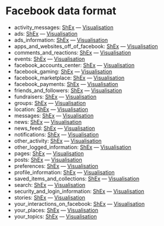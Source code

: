 # Facebook data format

* activity_messages: [ShEx](https://github.com/hestiaAI/data-catalog/blob/main/shex/facebook/activity_messages.shex) — [Visualisation](http://rdfshape.herokuapp.com/schemaInfo?schemaURL=https%3A%2F%2Fraw.githubusercontent.com%2FhestiaAI%2Fdata-catalog%2Fmain%2Fshex%2Ffacebook%2Factivity_messages.shex&schemaFormat=ShExC&schemaEngine=ShEx)
* ads: [ShEx](https://github.com/hestiaAI/data-catalog/blob/main/shex/facebook/ads.shex) — [Visualisation](http://rdfshape.herokuapp.com/schemaInfo?schemaURL=https%3A%2F%2Fraw.githubusercontent.com%2FhestiaAI%2Fdata-catalog%2Fmain%2Fshex%2Ffacebook%2Fads.shex&schemaFormat=ShExC&schemaEngine=ShEx)
* ads_information: [ShEx](https://github.com/hestiaAI/data-catalog/blob/main/shex/facebook/ads_information.shex) — [Visualisation](http://rdfshape.herokuapp.com/schemaInfo?schemaURL=https%3A%2F%2Fraw.githubusercontent.com%2FhestiaAI%2Fdata-catalog%2Fmain%2Fshex%2Ffacebook%2Fads_information.shex&schemaFormat=ShExC&schemaEngine=ShEx)
* apps_and_websites_off_of_facebook: [ShEx](https://github.com/hestiaAI/data-catalog/blob/main/shex/facebook/apps_and_websites_off_of_facebook.shex) — [Visualisation](http://rdfshape.herokuapp.com/schemaInfo?schemaURL=https%3A%2F%2Fraw.githubusercontent.com%2FhestiaAI%2Fdata-catalog%2Fmain%2Fshex%2Ffacebook%2Fapps_and_websites_off_of_facebook.shex&schemaFormat=ShExC&schemaEngine=ShEx)
* comments_and_reactions: [ShEx](https://github.com/hestiaAI/data-catalog/blob/main/shex/facebook/comments_and_reactions.shex) — [Visualisation](http://rdfshape.herokuapp.com/schemaInfo?schemaURL=https%3A%2F%2Fraw.githubusercontent.com%2FhestiaAI%2Fdata-catalog%2Fmain%2Fshex%2Ffacebook%2Fcomments_and_reactions.shex&schemaFormat=ShExC&schemaEngine=ShEx)
* events: [ShEx](https://github.com/hestiaAI/data-catalog/blob/main/shex/facebook/events.shex) — [Visualisation](http://rdfshape.herokuapp.com/schemaInfo?schemaURL=https%3A%2F%2Fraw.githubusercontent.com%2FhestiaAI%2Fdata-catalog%2Fmain%2Fshex%2Ffacebook%2Fevents.shex&schemaFormat=ShExC&schemaEngine=ShEx)
* facebook_accounts_center: [ShEx](https://github.com/hestiaAI/data-catalog/blob/main/shex/facebook/facebook_accounts_center.shex) — [Visualisation](http://rdfshape.herokuapp.com/schemaInfo?schemaURL=https%3A%2F%2Fraw.githubusercontent.com%2FhestiaAI%2Fdata-catalog%2Fmain%2Fshex%2Ffacebook%2Ffacebook_accounts_center.shex&schemaFormat=ShExC&schemaEngine=ShEx)
* facebook_gaming: [ShEx](https://github.com/hestiaAI/data-catalog/blob/main/shex/facebook/facebook_gaming.shex) —  [Visualisation](http://rdfshape.herokuapp.com/schemaInfo?schemaURL=https%3A%2F%2Fraw.githubusercontent.com%2FhestiaAI%2Fdata-catalog%2Fmain%2Fshex%2Ffacebook%2Ffacebook_gaming.shex&schemaFormat=ShExC&schemaEngine=ShEx)
* facebook_marketplace: [ShEx](https://github.com/hestiaAI/data-catalog/blob/main/shex/facebook/facebook_marketplace.shex) — [Visualisation](http://rdfshape.herokuapp.com/schemaInfo?schemaURL=https%3A%2F%2Fraw.githubusercontent.com%2FhestiaAI%2Fdata-catalog%2Fmain%2Fshex%2Ffacebook%2Ffacebook_marketplace.shex&schemaFormat=ShExC&schemaEngine=ShEx)
* facebook_payments: [ShEx](https://github.com/hestiaAI/data-catalog/blob/main/shex/facebook/facebook_payments.shex) — [Visualisation](http://rdfshape.herokuapp.com/schemaInfo?schemaURL=https%3A%2F%2Fraw.githubusercontent.com%2FhestiaAI%2Fdata-catalog%2Fmain%2Fshex%2Ffacebook%2Ffacebook_payments.shex&schemaFormat=ShExC&schemaEngine=ShEx)
* friends_and_followers: [ShEx](https://github.com/hestiaAI/data-catalog/blob/main/shex/facebook/friends_and_followers.shex) — [Visualisation](http://rdfshape.herokuapp.com/schemaInfo?schemaURL=https%3A%2F%2Fraw.githubusercontent.com%2FhestiaAI%2Fdata-catalog%2Fmain%2Fshex%2Ffacebook%2Ffriends_and_followers.shex&schemaFormat=ShExC&schemaEngine=ShEx)
* fundraisers: [ShEx](https://github.com/hestiaAI/data-catalog/blob/main/shex/facebook/fundraisers.shex) — [Visualisation](http://rdfshape.herokuapp.com/schemaInfo?schemaURL=https%3A%2F%2Fraw.githubusercontent.com%2FhestiaAI%2Fdata-catalog%2Fmain%2Fshex%2Ffacebook%2Ffundraisers.shex&schemaFormat=ShExC&schemaEngine=ShEx)
* groups: [ShEx](https://github.com/hestiaAI/data-catalog/blob/main/shex/facebook/groups.shex) — [Visualisation](http://rdfshape.herokuapp.com/schemaInfo?schemaURL=https%3A%2F%2Fraw.githubusercontent.com%2FhestiaAI%2Fdata-catalog%2Fmain%2Fshex%2Ffacebook%2Fgroups.shex&schemaFormat=ShExC&schemaEngine=ShEx)
* location: [ShEx](https://github.com/hestiaAI/data-catalog/blob/main/shex/facebook/location.shex) — [Visualisation](http://rdfshape.herokuapp.com/schemaInfo?schemaURL=https%3A%2F%2Fraw.githubusercontent.com%2FhestiaAI%2Fdata-catalog%2Fmain%2Fshex%2Ffacebook%2Flocation.shex&schemaFormat=ShExC&schemaEngine=ShEx)
* messages: [ShEx](https://github.com/hestiaAI/data-catalog/blob/main/shex/facebook/messages.shex) — [Visualisation](http://rdfshape.herokuapp.com/schemaInfo?schemaURL=https%3A%2F%2Fraw.githubusercontent.com%2FhestiaAI%2Fdata-catalog%2Fmain%2Fshex%2Ffacebook%2Fmessages.shex&schemaFormat=ShExC&schemaEngine=ShEx)
* news: [ShEx](https://github.com/hestiaAI/data-catalog/blob/main/shex/facebook/news.shex) — [Visualisation](http://rdfshape.herokuapp.com/schemaInfo?schemaURL=https%3A%2F%2Fraw.githubusercontent.com%2FhestiaAI%2Fdata-catalog%2Fmain%2Fshex%2Ffacebook%2Fnews.shex&schemaFormat=ShExC&schemaEngine=ShEx)
* news_feed:  [ShEx](https://github.com/hestiaAI/data-catalog/blob/main/shex/facebook/news_feed.shex) — [Visualisation](http://rdfshape.herokuapp.com/schemaInfo?schemaURL=https%3A%2F%2Fraw.githubusercontent.com%2FhestiaAI%2Fdata-catalog%2Fmain%2Fshex%2Ffacebook%2Fnews_feed.shex&schemaFormat=ShExC&schemaEngine=ShEx)
* notifications: [ShEx](https://github.com/hestiaAI/data-catalog/blob/main/shex/facebook/notifications.shex) — [Visualisation](http://rdfshape.herokuapp.com/schemaInfo?schemaURL=https%3A%2F%2Fraw.githubusercontent.com%2FhestiaAI%2Fdata-catalog%2Fmain%2Fshex%2Ffacebook%2Fnotifications.shex&schemaFormat=ShExC&schemaEngine=ShEx)
* other_activity: [ShEx](https://github.com/hestiaAI/data-catalog/blob/main/shex/facebook/other_activity.shex) — [Visualisation](http://rdfshape.herokuapp.com/schemaInfo?schemaURL=https%3A%2F%2Fraw.githubusercontent.com%2FhestiaAI%2Fdata-catalog%2Fmain%2Fshex%2Ffacebook%2Fother_activity.shex&schemaFormat=ShExC&schemaEngine=ShEx)
* other_logged_information: [ShEx](https://github.com/hestiaAI/data-catalog/blob/main/shex/facebook/other_logged_information.shex) — [Visualisation](http://rdfshape.herokuapp.com/schemaInfo?schemaURL=https%3A%2F%2Fraw.githubusercontent.com%2FhestiaAI%2Fdata-catalog%2Fmain%2Fshex%2Ffacebook%2Fother_logged_information.shex&schemaFormat=ShExC&schemaEngine=ShEx)
* pages: [ShEx](https://github.com/hestiaAI/data-catalog/blob/main/shex/facebook/pages.shex) — [Visualisation](http://rdfshape.herokuapp.com/schemaInfo?schemaURL=https%3A%2F%2Fraw.githubusercontent.com%2FhestiaAI%2Fdata-catalog%2Fmain%2Fshex%2Ffacebook%2Fpages.shex&schemaFormat=ShExC&schemaEngine=ShEx)
* posts: [ShEx](https://github.com/hestiaAI/data-catalog/blob/main/shex/facebook/posts.json) — [Visualisation](http://rdfshape.herokuapp.com/schemaInfo?schemaURL=https%3A%2F%2Fraw.githubusercontent.com%2FhestiaAI%2Fdata-catalog%2Fmain%2Fshex%2Ffacebook%2Fposts.json&schemaFormat=ShExC&schemaEngine=ShEx)
* preferences: [ShEx](https://github.com/hestiaAI/data-catalog/blob/main/shex/facebook/preferences.shex) — [Visualisation](http://rdfshape.herokuapp.com/schemaInfo?schemaURL=https%3A%2F%2Fraw.githubusercontent.com%2FhestiaAI%2Fdata-catalog%2Fmain%2Fshex%2Ffacebook%2Fpreferences.shex&schemaFormat=ShExC&schemaEngine=ShEx)
* profile_information: [ShEx](https://github.com/hestiaAI/data-catalog/blob/main/shex/facebook/profile_information.shex) — [Visualisation](http://rdfshape.herokuapp.com/schemaInfo?schemaURL=https%3A%2F%2Fraw.githubusercontent.com%2FhestiaAI%2Fdata-catalog%2Fmain%2Fshex%2Ffacebook%2Fprofile_information.shex&schemaFormat=ShExC&schemaEngine=ShEx)
* saved_items_and_collections: [ShEx](https://github.com/hestiaAI/data-catalog/blob/main/shex/facebook/saved_items_and_collections.shex) — [Visualisation](http://rdfshape.herokuapp.com/schemaInfo?schemaURL=https%3A%2F%2Fraw.githubusercontent.com%2FhestiaAI%2Fdata-catalog%2Fmain%2Fshex%2Ffacebook%2Fsaved_items_and_collections.shex&schemaFormat=ShExC&schemaEngine=ShEx)
* search: [ShEx](https://github.com/hestiaAI/data-catalog/blob/main/shex/facebook/search.shex) — [Visualisation](http://rdfshape.herokuapp.com/schemaInfo?schemaURL=https%3A%2F%2Fraw.githubusercontent.com%2FhestiaAI%2Fdata-catalog%2Fmain%2Fshex%2Ffacebook%2Fsearch.shex&schemaFormat=ShExC&schemaEngine=ShEx)
* security_and_login_information: [ShEx](https://github.com/hestiaAI/data-catalog/blob/main/shex/facebook/security_and_login_information.shex) — [Visualisation](http://rdfshape.herokuapp.com/schemaInfo?schemaURL=https%3A%2F%2Fraw.githubusercontent.com%2FhestiaAI%2Fdata-catalog%2Fmain%2Fshex%2Ffacebook%2Fsecurity_and_login_information.shex&schemaFormat=ShExC&schemaEngine=ShEx)
* stories: [ShEx](https://github.com/hestiaAI/data-catalog/blob/main/shex/facebook/stories.shex) — [Visualisation](http://rdfshape.herokuapp.com/schemaInfo?schemaURL=https%3A%2F%2Fraw.githubusercontent.com%2FhestiaAI%2Fdata-catalog%2Fmain%2Fshex%2Ffacebook%2Fstories.shex&schemaFormat=ShExC&schemaEngine=ShEx)
* your_interactions_on_facebook: [ShEx](https://github.com/hestiaAI/data-catalog/blob/main/shex/facebook/your_interactions_on_facebook.shex) — [Visualisation](http://rdfshape.herokuapp.com/schemaInfo?schemaURL=https%3A%2F%2Fraw.githubusercontent.com%2FhestiaAI%2Fdata-catalog%2Fmain%2Fshex%2Ffacebook%2Fyour_interactions_on_facebook.shex&schemaFormat=ShExC&schemaEngine=ShEx)
* your_places: [ShEx](https://github.com/hestiaAI/data-catalog/blob/main/shex/facebook/your_places.shex) — [Visualisation](http://rdfshape.herokuapp.com/schemaInfo?schemaURL=https%3A%2F%2Fraw.githubusercontent.com%2FhestiaAI%2Fdata-catalog%2Fmain%2Fshex%2Ffacebook%2Fyour_places.shex&schemaFormat=ShExC&schemaEngine=ShEx)
* your_topics: [ShEx](https://github.com/hestiaAI/data-catalog/blob/main/shex/facebook/your_topics.shex) — [Visualisation](http://rdfshape.herokuapp.com/schemaInfo?schemaURL=https%3A%2F%2Fraw.githubusercontent.com%2FhestiaAI%2Fdata-catalog%2Fmain%2Fshex%2Ffacebook%2Fyour_topics.shex&schemaFormat=ShExC&schemaEngine=ShEx)
